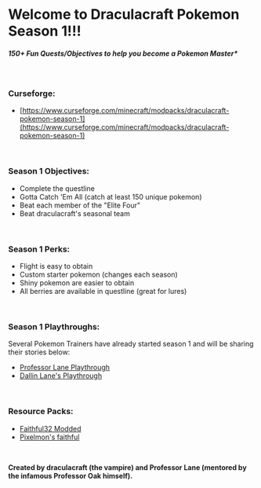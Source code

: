 Welcome to Draculacraft Pokemon Season 1!!!
===========================================

##### 150+ Fun Quests/Objectives to help you become a Pokemon Master*

&nbsp;

### **Curseforge:**
*   [https://www.curseforge.com/minecraft/modpacks/draculacraft-pokemon-season-1](https://www.curseforge.com/minecraft/modpacks/draculacraft-pokemon-season-1)

&nbsp;

### **Season 1 Objectives:**
*   Complete the questline
*   Gotta Catch 'Em All (catch at least 150 unique pokemon)
*   Beat each member of the "Elite Four"
*   Beat draculacraft's seasonal team

&nbsp;

### **Season 1 Perks:**
*   Flight is easy to obtain
*   Custom starter pokemon (changes each season)
*   Shiny pokemon are easier to obtain
*   All berries are available in questline (great for lures)

&nbsp;

### **Season 1 Playthroughs:**
Several Pokemon Trainers have already started season 1 and will be sharing their stories below:
*   [Professor Lane Playthrough](https://www.youtube.com/playlist?list=PLuQYSHROG2XoiPq5hd1rHYRFWYaTX6Jzc "Draculacraft Pokemon Season 1 - Professor Lane Playthrough")
*   [Dallin Lane's Playthrough](https://www.youtube.com/playlist?list=PLHLmqNy9y-wnPyZOULOLY6hsYlhvO3gPu "Draculacraft Pokemon Season 1 - Dallin Lane's Playthrough")

&nbsp;

### **Resource Packs:**
*   [Faithful32 Modded](http://f32.me/)
*   [Pixelmon's faithful](https://www.curseforge.com/minecraft/texture-packs/pixelmons-faithful-x32-addon)

&nbsp;

**Created by draculacraft (the vampire) and Professor Lane (mentored by the infamous Professor Oak himself).**